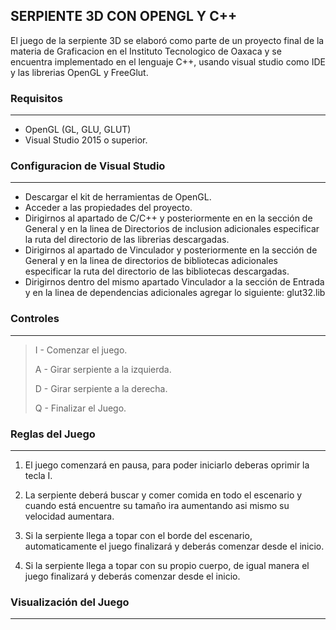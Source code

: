 ## SERPIENTE 3D CON OPENGL Y C++

El juego de la serpiente 3D se elaboró como parte de un proyecto final de la materia de Graficacion en el Instituto Tecnologico de Oaxaca y se encuentra implementado en el lenguaje C++, usando visual studio como IDE y las librerias OpenGL y FreeGlut.

### Requisitos
------------
- OpenGL (GL, GLU, GLUT)
- Visual Studio 2015 o superior.

### Configuracion de Visual Studio
------------
- Descargar el kit de herramientas de OpenGL.
- Acceder a las propiedades del proyecto.
- Dirigirnos al apartado de C/C++ y posteriormente en en la sección de General y en la linea de Directorios de inclusion adicionales especificar la ruta del directorio de las librerias descargadas.
- Dirigirnos al apartado de Vinculador y posteriormente en la sección de General y en la linea de directorios de bibliotecas adicionales especificar la ruta del directorio de las bibliotecas descargadas.
- Dirigirnos dentro del mismo apartado Vinculador a la sección de Entrada y en la linea de dependencias adicionales agregar lo siguiente: glut32.lib

### Controles 
------------
> I - Comenzar el juego.
> 
> A - Girar serpiente a la izquierda.
> 
> D - Girar serpiente a la derecha.
> 
> Q - Finalizar el Juego.

### Reglas del Juego
------------
1. El juego comenzará en pausa, para poder iniciarlo deberas oprimir la tecla I.

2. La serpiente deberá buscar y comer comida en todo el escenario  y cuando  está encuentre su tamaño ira aumentando asi mismo su velocidad aumentara.

3. Si la serpiente llega a topar con el borde del escenario, automaticamente el juego finalizará y deberás comenzar desde el inicio.

4. Si la serpiente llega a topar con su propio cuerpo, de igual manera el juego finalizará y deberás comenzar desde el inicio.

### Visualización del Juego
------------

